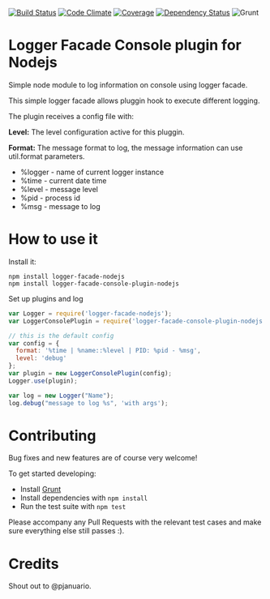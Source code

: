 [![Build Status](https://travis-ci.org/pjanuario/logger-facade-console-plugin-nodejs.svg?branch=master)](https://travis-ci.org/pjanuario/logger-facade-console-plugin-nodejs)
[![Code Climate](https://codeclimate.com/github/pjanuario/logger-facade-console-plugin-nodejs.png)](https://codeclimate.com/github/pjanuario/logger-facade-console-plugin-nodejs)
[![Coverage](http://img.shields.io/codeclimate/coverage/github/pjanuario/logger-facade-console-plugin-nodejs.svg)](https://codeclimate.com/github/pjanuario/logger-facade-console-plugin-nodejs)
[![Dependency Status](https://gemnasium.com/pjanuario/logger-facade-console-plugin-nodejs.svg)](https://gemnasium.com/pjanuario/logger-facade-console-plugin-nodejs)
![Grunt](https://cdn.gruntjs.com/builtwith.png)

# Logger Facade Console plugin for Nodejs

Simple node module to log information on console using logger facade.

This simple logger facade allows pluggin hook to execute different logging.

The plugin receives a config file with:

**Level:** The level configuration active for this pluggin.

**Format:** The message format to log, the message information can use util.format parameters.
 * %logger - name of current logger instance
 * %time - current date time
 * %level - message level
 * %pid - process id
 * %msg - message to log

# How to use it

Install it:

```
npm install logger-facade-nodejs
npm install logger-facade-console-plugin-nodejs
```

Set up plugins and log

```javascript
var Logger = require('logger-facade-nodejs');
var LoggerConsolePlugin = require('logger-facade-console-plugin-nodejs');

// this is the default config
var config = {
  format: '%time | %name::%level | PID: %pid - %msg',
  level: 'debug'
};
var plugin = new LoggerConsolePlugin(config);
Logger.use(plugin);

var log = new Logger("Name");
log.debug("message to log %s", 'with args');
```

# Contributing
Bug fixes and new features are of course very welcome!

To get started developing:
 - Install [Grunt](http://gruntjs.com/)
 - Install dependencies with ```npm install```
 - Run the test suite with ```npm test```

Please accompany any Pull Requests with the relevant test cases and make sure everything else still passes :).

# Credits
Shout out to @pjanuario.
